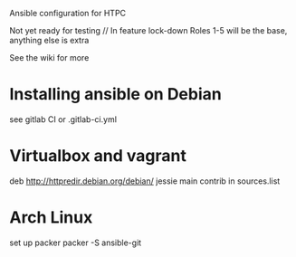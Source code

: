 Ansible configuration for HTPC

Not yet ready for testing // In feature lock-down
Roles 1-5 will be the base, anything else is extra

See the wiki for more

# Installing ansible on Debian
see gitlab CI or .gitlab-ci.yml

# Virtualbox and vagrant
deb http://httpredir.debian.org/debian/ jessie main contrib
in sources.list

# Arch Linux
set up packer
packer -S ansible-git
